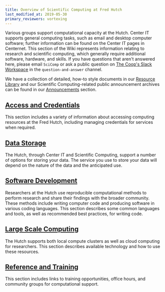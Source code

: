 ```yaml
---
title: Overview of Scientific Computing at Fred Hutch
last_modified_at: 2019-05-30
primary_reviewers: vortexing
---
```

Various groups support computational capacity at the Hutch. Center IT supports general computing tasks, such as email and desktop computer software; further information can be found on the Center IT pages in Centernet. This section of the Wiki represents information relating to research and scientific computing, which generally require additional software, hardware, and skills. If you have questions that aren't answered here, please email `SciComp` or ask a public question on [The Coop's Slack Workspace](https://fhbig.slack.com/messages) in the `question-and-answer` channel. 

We have a collection of detailed, how-to style documents in our [Resource Library](/compdemos/) and our Scientific Computing-related public announcement archives can be found in our [Announcements](/scicompannounce/) section.  

## [Access and Credentials](/scicomputing/access_overview/)
This section includes a variety of information about accessing computing resources at the Fred Hutch, including managing credentials for services when required.   


## [Data Storage](/scicomputing/store_overview/)
The Hutch, through Center IT and Scientific Computing, support a number of options for storing your data. The service you use to store your data will depend on the nature of the data and the anticipated use.


## [Software Development](/scicomputing/software_overview/)
Researchers at the Hutch use reproducible computational methods to perform research and share their findings with the broader community. These methods include writing computer code and producing software in various coding languages. This section describes some common languages and tools, as well as recommended best practices, for writing code.


## [Large Scale Computing](/scicomputing/compute_overview/)
The Hutch supports both local compute clusters as well as cloud computing for researchers. This section describes available technology and how to use these resources.


## [Reference and Training](/scicomputing/reference_overview/)
This section includes links to training opportunities, office hours, and community groups for computational support.
